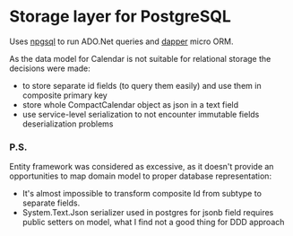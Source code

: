 # Storage layer for PostgreSQL

Uses [npgsql](https://npgsql.org) to run ADO.Net queries and [dapper](https://github.com/DapperLib/Dapper) micro ORM.

As the data model for Calendar is not suitable for relational storage the decisions were made:
- to store separate id fields (to query them easily) and use them in composite primary key
- store whole CompactCalendar object as json in a text field
- use service-level serialization to not encounter immutable fields deserialization problems

### P.S.
Entity framework was considered as excessive, as it doesn't provide an opportunities to map
domain model to proper database representation:
- It's almost impossible to transform composite Id from subtype to separate fields. 
- System.Text.Json serializer used in postgres for jsonb field requires public setters on model, 
  what I find not a good thing for DDD approach

